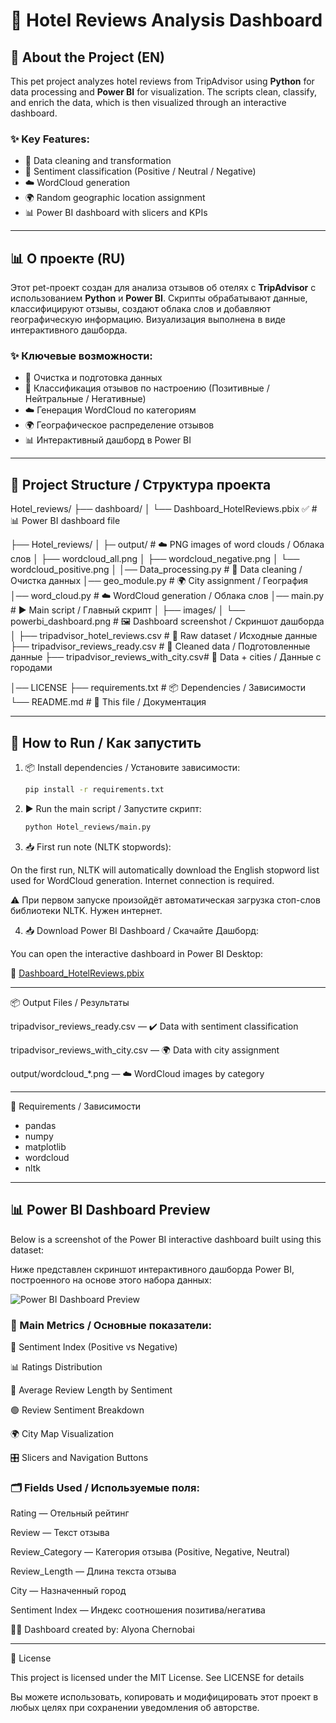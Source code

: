# 🏨 Hotel Reviews Analysis Dashboard

## 🧠 About the Project (EN)

This pet project analyzes hotel reviews from TripAdvisor using **Python** for data processing and **Power BI** for visualization. The scripts clean, classify, and enrich the data, which is then visualized through an interactive dashboard.

### ✨ Key Features:
- 🔄 Data cleaning and transformation
- 🧠 Sentiment classification (Positive / Neutral / Negative)
- ☁️ WordCloud generation
- 🌍 Random geographic location assignment
- 📊 Power BI dashboard with slicers and KPIs

---

## 📊 О проекте (RU)

Этот pet-проект создан для анализа отзывов об отелях с **TripAdvisor** с использованием **Python** и **Power BI**. Скрипты обрабатывают данные, классифицируют отзывы, создают облака слов и добавляют географическую информацию. Визуализация выполнена в виде интерактивного дашборда.

### ✨ Ключевые возможности:
- 🔄 Очистка и подготовка данных
- 🧠 Классификация отзывов по настроению (Позитивные / Нейтральные / Негативные)
- ☁️ Генерация WordCloud по категориям
- 🌍 Географическое распределение отзывов
- 📊 Интерактивный дашборд в Power BI

---

## 📁 Project Structure / Структура проекта

Hotel_reviews/
├── dashboard/
│   └── Dashboard_HotelReviews.pbix  ✅ # 📊 Power BI dashboard file

├── Hotel_reviews/
│ ├─ output/ # ☁️ PNG images of word clouds / Облака слов
│  ├── wordcloud_all.png
│  ├── wordcloud_negative.png
│  └── wordcloud_positive.png
│ 
│── Data_processing.py # 🔄 Data cleaning / Очистка данных
│── geo_module.py # 🌍 City assignment / География
│── word_cloud.py # ☁️ WordCloud generation / Облака слов
│── main.py # ▶️ Main script / Главный скрипт
│
├── images/
│ └── powerbi_dashboard.png # 🖼️ Dashboard screenshot / Скриншот дашборда
│
├── tripadvisor_hotel_reviews.csv # 📄 Raw dataset / Исходные данные
├── tripadvisor_reviews_ready.csv # 📄 Cleaned data / Подготовленные данные
├── tripadvisor_reviews_with_city.csv# 📄 Data + cities / Данные с городами

│── LICENSE
├── requirements.txt # 📦 Dependencies / Зависимости
└── README.md # 📘 This file / Документация

---

## 🚀 How to Run / Как запустить

1. 📦 Install dependencies / Установите зависимости:
   ```bash
   pip install -r requirements.txt

2. ▶️ Run the main script / Запустите скрипт:
   ```bash
   python Hotel_reviews/main.py

3. 📥 First run note (NLTK stopwords):

On the first run, NLTK will automatically download the English stopword list used for WordCloud generation. Internet connection is required.

⚠️ При первом запуске произойдёт автоматическая загрузка стоп-слов библиотеки NLTK. Нужен интернет.

4.  📥 Download Power BI Dashboard / Скачайте Дашборд:

You can open the interactive dashboard in Power BI Desktop:

📁 [Dashboard_HotelReviews.pbix](dashboard/Dashboard%20HotelReviews.pbix)

---

📦 Output Files / Результаты

tripadvisor_reviews_ready.csv — ✔️ Data with sentiment classification

tripadvisor_reviews_with_city.csv — 🌍 Data with city assignment

output/wordcloud_*.png — ☁️ WordCloud images by category

---
🧩 Requirements / Зависимости

- pandas
- numpy
- matplotlib
- wordcloud
- nltk

---

## 📊 Power BI Dashboard Preview

Below is a screenshot of the Power BI interactive dashboard built using this dataset:

Ниже представлен скриншот интерактивного дашборда Power BI, построенного на основе этого набора данных:

![Power BI Dashboard Preview](images/powerbi_dashboard.png)


### 🔹 Main Metrics / Основные показатели:
🧠 Sentiment Index (Positive vs Negative)

📊 Ratings Distribution

📏 Average Review Length by Sentiment

🟢 Review Sentiment Breakdown

🌍 City Map Visualization

🎛️ Slicers and Navigation Buttons

### 🗂️ Fields Used / Используемые поля:

Rating — Отельный рейтинг

Review — Текст отзыва

Review_Category — Категория отзыва (Positive, Negative, Neutral)

Review_Length — Длина текста отзыва

City — Назначенный город

Sentiment Index — Индекс соотношения позитива/негатива

👩‍💻 Dashboard created by: Alyona Chernobai

---

📄 License

This project is licensed under the MIT License. See LICENSE for details

Вы можете использовать, копировать и модифицировать этот проект в любых целях при сохранении уведомления об авторстве.






